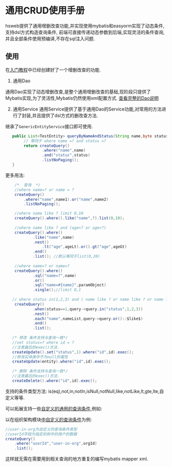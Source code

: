 # 通用CRUD使用手册

hsweb提供了通用增删改查功能,并实现使用mybatis和easyorm实现了动态条件,支持dsl方式构造查询条件,
前端可直接传递动态参数到后端,实现灵活的条件查询,并且全部条件使用预编译,不存在sql注入问题.


## 使用
在[入门教程](README.md#增删改查)中已经创建好了一个增删改查的功能.

1. 通用Dao

通用Dao实现了动态增删改查,是整个通用增删改查的基础,现阶段只提供了Mybatis实现,为了灵活性,Mybatis仍然使用xml配置方式.
[查看完整的Dao说明](../hsweb-commons/hsweb-commons-dao)

2. 通用Service
通用Service提供了基于通用Dao的Service功能,对常用的方法进行了封装,并且提供了dsl方式的删改查方法.

继承了`GenericEntityService`接口即可使用.

```java
   public List<TestEntity> queryByNameAndStatus(String name,byte status){
        // 等同于 where name =? and status =?
        return createQuery()
                .where("name",name)
                .and("status",status)
                .listNoPaging();
   }
```

更多用法:
```java
    /*  查询  */
    //where name=? or name = ?
    createQuery()
        .where("name",name1).or("name",name2)
        .listNoPaging();

    //where name like ? limit 0,10
    createQuery().where().like("name",?).list(0,10);
    
    //where name like ? and (age<? or age>?)
    createQuery().where()
            .like("name",name)
            .nest()
                .lt("age",ageLt).or().gt("age",ageGt)
            .end()
            .list(); //默认等同于list(0,20)
  
    //where name=? or name=?
    createQuery().where()
            .sql("name=?",name)
            .or()
            .sql("name=#{name}",paramObject)
            .single();//limit 0,1
            
   // where status in(1,2,3) and ( name like ? or name like ? or name like ?)
    createQuery()
            .when(status==1,query->query.in("status",1,2,3))
            .nest()
            .each("name",nameList,query->query.or()::$like$)
            .end()
            .list();
    
   /* 修改 条件支持与查询一致*/
   //set status=? where id = ?
   //注意最后的exec()方法.
   createUpdate().set("status",1).where("id",id).exec();
   //修改实体类中不为null的属性
   createUpdate(entity).where("id",id).exec();
      
   /* 删除 条件支持与查询一致*/
   //注意最后的exec()方法.
   createDelete().where("id",id).exec();
```

支持的条件类型方法:
is(eq),not,in,notIn,isNull,notNull,like,notLike,lt,gte,lte,自定义等等.

可以拓展支持一些[自定义的通用的查询条件](../hsweb-commons/hsweb-commons-dao/hsweb-commons-dao-mybatis/README.md#拓展动态条件),例如: 

以在组织架构模块[中自定义的查询条件](../hsweb-system/hsweb-system-organizational/README.md#SQL条件)为例:
```java
//user-in-org为自定义的查询条件类型
//userId字段为指定机构中的用户的数据
createQuery()
    .where("userId","user-in-org",orgId)
    .list();
```
这样就无需在需要用到相关查询的地方重复的编写mybatis mapper xml.
